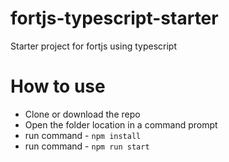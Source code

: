# fortjs-typescript-starter
Starter project for fortjs using typescript

# How to use

*  Clone or download the repo
*  Open the folder location in a command prompt
*  run command - `npm install`
*  run command - `npm run start`
